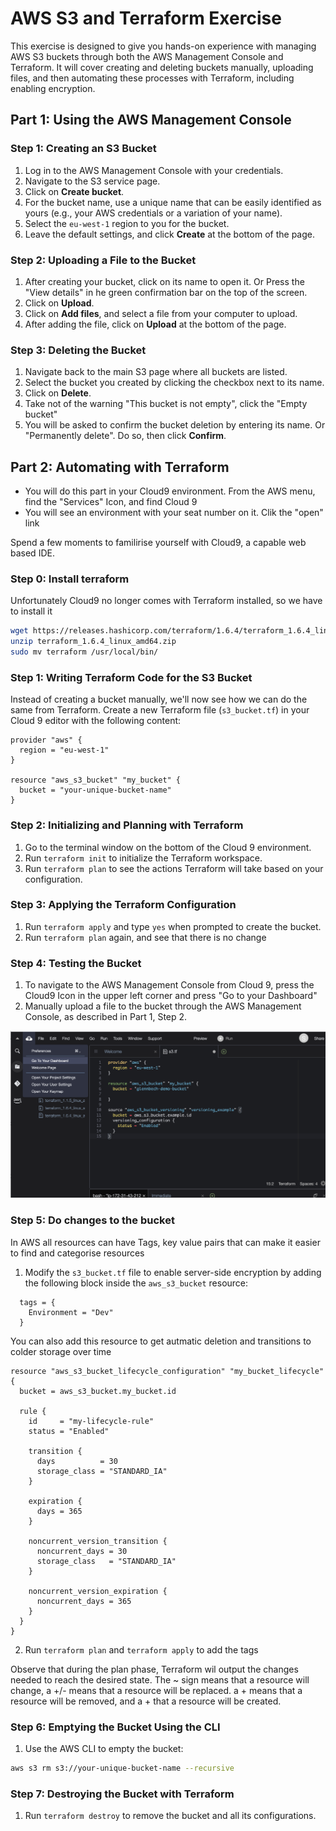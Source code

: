 # AWS S3 and Terraform Exercise

This exercise is designed to give you hands-on experience with managing AWS S3 buckets 
through both the AWS Management Console and Terraform. It will cover creating and deleting 
buckets manually, uploading files, and then automating these processes with Terraform, including 
enabling encryption.

## Part 1: Using the AWS Management Console

### Step 1: Creating an S3 Bucket

1. Log in to the AWS Management Console with your credentials.
2. Navigate to the S3 service page.
3. Click on **Create bucket**.
4. For the bucket name, use a unique name that can be easily identified as yours (e.g., your AWS credentials or a variation of your name).
5. Select the ```eu-west-1``` region to you for the bucket.
6. Leave the default settings, and click **Create** at the bottom of the page.

### Step 2: Uploading a File to the Bucket

1. After creating your bucket, click on its name to open it. Or Press the "View details" in he green confirmation bar on the top of the screen.
2. Click on **Upload**.
3. Click on **Add files**, and select a file from your computer to upload.
4. After adding the file, click on **Upload** at the bottom of the page.

### Step 3: Deleting the Bucket

1. Navigate back to the main S3 page where all buckets are listed.
2. Select the bucket you created by clicking the checkbox next to its name.
3. Click on **Delete**.
4. Take not of the warning "This bucket is not empty", click the "Empty bucket" 
5. You will be asked to confirm the bucket deletion by entering its name. Or "Permanently delete". Do so, then click **Confirm**.

## Part 2: Automating with Terraform

* You will do this part in your Cloud9 environment. From the AWS menu, find the "Services" Icon, and find Cloud 9
* You will see an environment with your seat number on it. Clik the "open" link

Spend a few moments to familirise yourself with Cloud9, a capable web based IDE. 

### Step 0: Install terraform 

Unfortunately Cloud9 no longer comes with Terraform installed, so we have to install it 

```bash
wget https://releases.hashicorp.com/terraform/1.6.4/terraform_1.6.4_linux_amd64.zip
unzip terraform_1.6.4_linux_amd64.zip
sudo mv terraform /usr/local/bin/
```

### Step 1: Writing Terraform Code for the S3 Bucket

Instead of creating a bucket manually, we'll now see how we can do the same from Terraform. 
Create a new Terraform  file (`s3_bucket.tf`) in your Cloud 9 editor with the following content:

```hcl
provider "aws" {
  region = "eu-west-1"
}

resource "aws_s3_bucket" "my_bucket" {
  bucket = "your-unique-bucket-name"
}
```

### Step 2: Initializing and Planning with Terraform

1. Go to the terminal window on the bottom of the Cloud 9 environment.
2. Run `terraform init` to initialize the Terraform workspace.
3. Run `terraform plan` to see the actions Terraform will take based on your configuration.

### Step 3: Applying the Terraform Configuration

1. Run `terraform apply` and type `yes` when prompted to create the bucket.
2. Run `terraform plan` again, and see that there is no change 

### Step 4: Testing the Bucket
1. To navigate to the AWS Management Console from Cloud 9, press the Cloud9 Icon in the upper left corner and press "Go to your Dashboard"
2. Manually upload a file to the bucket through the AWS Management Console, as described in Part 1, Step 2.

![](img/c9.png)
 
### Step 5: Do changes to the bucket 

In AWS all resources can have Tags, key value pairs that can make it easier to find and categorise resources

1. Modify the `s3_bucket.tf` file to enable server-side encryption by adding the following block inside the `aws_s3_bucket` resource:

```hcl
  tags = {
    Environment = "Dev"
  }
```

You can also add this resource to get autmatic deletion and transitions to colder storage over time 

```hcl
resource "aws_s3_bucket_lifecycle_configuration" "my_bucket_lifecycle" {
  bucket = aws_s3_bucket.my_bucket.id

  rule {
    id     = "my-lifecycle-rule"
    status = "Enabled"

    transition {
      days          = 30
      storage_class = "STANDARD_IA"
    }

    expiration {
      days = 365
    }

    noncurrent_version_transition {
      noncurrent_days = 30
      storage_class   = "STANDARD_IA"
    }

    noncurrent_version_expiration {
      noncurrent_days = 365
    }
  }
}
```

2. Run `terraform plan` and `terraform apply` to add the tags 

Observe that during the plan phase, Terraform wil output the changes needed to reach 
the desired state. The ~ sign means that a resource will change, a +/- means that a 
resource will be replaced. a + means that a resource will be removed, and a + that a resource 
will be created.

### Step 6: Emptying the Bucket Using the CLI

1. Use the AWS CLI to empty the bucket:

```sh
aws s3 rm s3://your-unique-bucket-name --recursive
```

### Step 7: Destroying the Bucket with Terraform

1. Run `terraform destroy` to remove the bucket and all its configurations.

